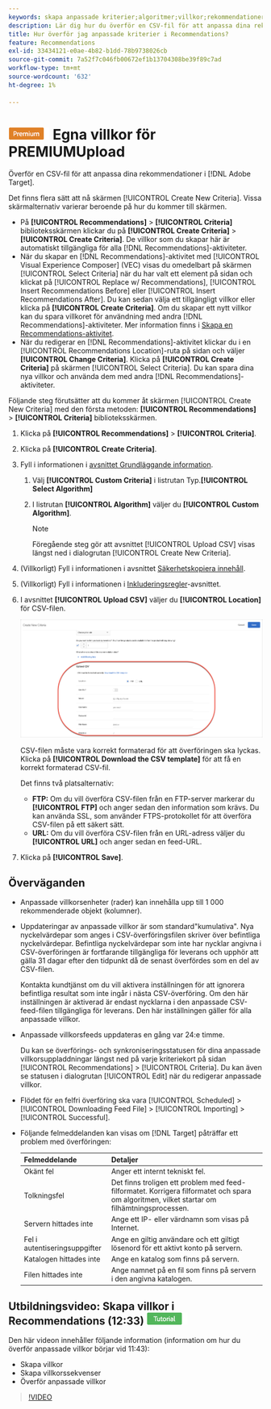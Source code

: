 ```yaml
---
keywords: skapa anpassade kriterier;algoritmer;villkor;rekommendationer villkor;csv;ftp;upload csv
description: Lär dig hur du överför en CSV-fil för att anpassa dina rekommendationer i Adobe [!DNL Target] Recommendations.
title: Hur överför jag anpassade kriterier i Recommendations?
feature: Recommendations
exl-id: 33434121-e0ae-4b82-b1dd-78b9738026cb
source-git-commit: 7a52f7c046fb00672ef1b13704308be39f89c7ad
workflow-type: tm+mt
source-wordcount: '632'
ht-degree: 1%

---
```


# ![](/help/assets/premium.png) Egna villkor för PREMIUMUpload

Överför en CSV-fil för att anpassa dina rekommendationer i [!DNL Adobe Target].

Det finns flera sätt att nå skärmen [!UICONTROL Create New Criteria]. Vissa skärmalternativ varierar beroende på hur du kommer till skärmen.

* På **[!UICONTROL Recommendations]** > **[!UICONTROL Criteria]** biblioteksskärmen klickar du på **[!UICONTROL Create Criteria]** > **[!UICONTROL Create Criteria]**. De villkor som du skapar här är automatiskt tillgängliga för alla [!DNL Recommendations]-aktiviteter.
* När du skapar en [!DNL Recommendations]-aktivitet med [!UICONTROL Visual Experience Composer] (VEC) visas du omedelbart på skärmen [!UICONTROL Select Criteria] när du har valt ett element på sidan och klickat på [!UICONTROL Replace w/ Recommendations], [!UICONTROL Insert Recommendations Before] eller [!UICONTROL Insert Recommendations After]. Du kan sedan välja ett tillgängligt villkor eller klicka på **[!UICONTROL Create Criteria]**. Om du skapar ett nytt villkor kan du spara villkoret för användning med andra [!DNL Recommendations]-aktiviteter. Mer information finns i [Skapa en Recommendations-aktivitet](/help/c-recommendations/t-create-recs-activity/create-recs-activity.md).
* När du redigerar en [!DNL Recommendations]-aktivitet klickar du i en [!UICONTROL Recommendations Location]-ruta på sidan och väljer **[!UICONTROL Change Criteria]**. Klicka på **[!UICONTROL Create Criteria]** på skärmen [!UICONTROL Select Criteria]. Du kan spara dina nya villkor och använda dem med andra [!DNL Recommendations]-aktiviteter.

Följande steg förutsätter att du kommer åt skärmen [!UICONTROL Create New Criteria] med den första metoden: **[!UICONTROL Recommendations]** > **[!UICONTROL Criteria]** biblioteksskärmen.

1. Klicka på **[!UICONTROL Recommendations]** > **[!UICONTROL Criteria]**.

1. Klicka på **[!UICONTROL Create Criteria]**.

1. Fyll i informationen i [avsnittet Grundläggande information](/help/c-recommendations/c-algorithms/create-new-algorithm.md#info).

   1. Välj **[!UICONTROL Custom Criteria]** i listrutan Typ.**[!UICONTROL Select Algorithm]**

   1. I listrutan **[!UICONTROL Algorithm]** väljer du **[!UICONTROL Custom Algorithm]**.

      >[!NOTE]
      >
      >Föregående steg gör att avsnittet [!UICONTROL Upload CSV] visas längst ned i dialogrutan [!UICONTROL Create New Criteria].

1. (Villkorligt) Fyll i informationen i avsnittet [Säkerhetskopiera innehåll](/help/c-recommendations/c-algorithms/create-new-algorithm.md#content).

1. (Villkorligt) Fyll i informationen i [Inkluderingsregler](/help/c-recommendations/c-algorithms/create-new-algorithm.md#inclusion)-avsnittet.

1. I avsnittet **[!UICONTROL Upload CSV]** väljer du **[!UICONTROL Location]** för CSV-filen.

   ![Överför CSV-avsnitt](assets/upload-csv.png)

   CSV-filen måste vara korrekt formaterad för att överföringen ska lyckas. Klicka på **[!UICONTROL Download the CSV template]** för att få en korrekt formaterad CSV-fil.

   Det finns två platsalternativ:

   * **FTP:** Om du vill överföra CSV-filen från en FTP-server markerar du  **[!UICONTROL FTP]** och anger sedan den information som krävs. Du kan använda SSL, som använder FTPS-protokollet för att överföra CSV-filen på ett säkert sätt.
   * **URL:** Om du vill överföra CSV-filen från en URL-adress väljer du  **[!UICONTROL URL]** och anger sedan en feed-URL.

1. Klicka på **[!UICONTROL Save]**.

## Överväganden

* Anpassade villkorsenheter (rader) kan innehålla upp till 1 000 rekommenderade objekt (kolumner).

* Uppdateringar av anpassade villkor är som standard&quot;kumulativa&quot;. Nya nyckelvärdepar som anges i CSV-överföringsfilen skriver över befintliga nyckelvärdepar. Befintliga nyckelvärdepar som inte har nycklar angivna i CSV-överföringen är fortfarande tillgängliga för leverans och upphör att gälla 31 dagar efter den tidpunkt då de senast överfördes som en del av CSV-filen.

   Kontakta kundtjänst om du vill aktivera inställningen för att ignorera befintliga resultat som inte ingår i nästa CSV-överföring. Om den här inställningen är aktiverad är endast nycklarna i den anpassade CSV-feed-filen tillgängliga för leverans. Den här inställningen gäller för alla anpassade villkor.

* Anpassade villkorsfeeds uppdateras en gång var 24:e timme.

   Du kan se överförings- och synkroniseringsstatusen för dina anpassade villkorsuppladdningar längst ned på varje kriteriekort på sidan [!UICONTROL Recommendations] > [!UICONTROL Criteria]. Du kan även se statusen i dialogrutan [!UICONTROL Edit] när du redigerar anpassade villkor.

* Flödet för en felfri överföring ska vara [!UICONTROL Scheduled] > [!UICONTROL Downloading Feed File] > [!UICONTROL Importing] > [!UICONTROL Successful].

* Följande felmeddelanden kan visas om [!DNL Target] påträffar ett problem med överföringen:

   | Felmeddelande | Detaljer |
   |--- |--- |
   | Okänt fel | Anger ett internt tekniskt fel. |
   | Tolkningsfel | Det finns troligen ett problem med feed-filformatet. Korrigera filformatet och spara om algoritmen, vilket startar om filhämtningsprocessen. |
   | Servern hittades inte | Ange ett IP- eller värdnamn som visas på Internet. |
   | Fel i autentiseringsuppgifter | Ange en giltig användare och ett giltigt lösenord för ett aktivt konto på servern. |
   | Katalogen hittades inte | Ange en katalog som finns på servern. |
   | Filen hittades inte | Ange namnet på en fil som finns på servern i den angivna katalogen. |

## Utbildningsvideo: Skapa villkor i Recommendations (12:33) ![Tutorial badge](/help/assets/tutorial.png)

Den här videon innehåller följande information (information om hur du överför anpassade villkor börjar vid 11:43):

* Skapa villkor
* Skapa villkorssekvenser
* Överför anpassade villkor

>[!VIDEO](https://video.tv.adobe.com/v/27694?quality=12)
